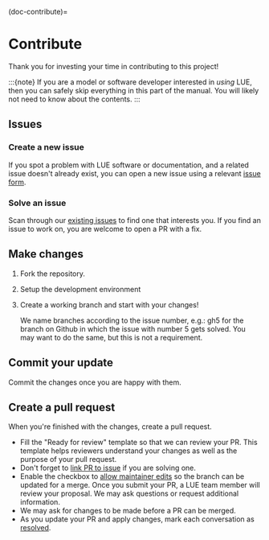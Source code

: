 (doc-contribute)=

# Contribute

Thank you for investing your time in contributing to this project!

:::{note}
If you are a model or software developer interested in *using* LUE, then you can safely skip everything in
this part of the manual. You will likely not need to know about the contents.
:::


## Issues

### Create a new issue

If you spot a problem with LUE software or documentation, and a related issue doesn't already exist, you can
open a new issue using a relevant [issue
form](https://github.com/computationalgeography/lue/issues/new/choose).


### Solve an issue

Scan through our [existing issues](https://github.com/computationalgeography/lue/issues) to find one that
interests you. If you find an issue to work on, you are welcome to open a PR with a fix.


## Make changes

1. Fork the repository.
1. Setup the development environment
1. Create a working branch and start with your changes!

   We name branches according to the issue number, e.g.: gh5 for the branch on Github in which
   the issue with number 5 gets solved. You may want to do the same, but this is not a requirement.


## Commit your update

Commit the changes once you are happy with them.


## Create a pull request

When you're finished with the changes, create a pull request.

- Fill the "Ready for review" template so that we can review your PR. This template helps reviewers understand
  your changes as well as the purpose of your pull request.
- Don't forget to [link PR to
  issue](https://docs.github.com/en/issues/tracking-your-work-with-issues/linking-a-pull-request-to-an-issue)
  if you are solving one.
- Enable the checkbox to [allow maintainer
  edits](https://docs.github.com/en/github/collaborating-with-issues-and-pull-requests/allowing-changes-to-a-pull-request-branch-created-from-a-fork)
  so the branch can be updated for a merge. Once you submit your PR, a LUE team member will review your
  proposal. We may ask questions or request additional information.
- We may ask for changes to be made before a PR can be merged.
- As you update your PR and apply changes, mark each conversation as
  [resolved](https://docs.github.com/en/github/collaborating-with-issues-and-pull-requests/commenting-on-a-pull-request#resolving-conversations).
